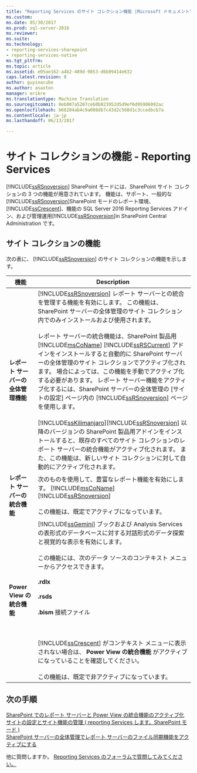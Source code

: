 ```yaml
---
title: "Reporting Services のサイト コレクション機能 |Microsoft ドキュメント"
ms.custom: 
ms.date: 05/30/2017
ms.prod: sql-server-2016
ms.reviewer: 
ms.suite: 
ms.technology:
- reporting-services-sharepoint
- reporting-services-native
ms.tgt_pltfrm: 
ms.topic: article
ms.assetid: e05ae162-a4b2-489d-9853-d6b09414e632
caps.latest.revision: 8
author: guyinacube
ms.author: asaxton
manager: erikre
ms.translationtype: Machine Translation
ms.sourcegitcommit: 0eb007a5207ceb0b023952d5d9ef6d95986092ac
ms.openlocfilehash: b68204ab4c9a008db7c43d2c568d1c3ccedbcb7a
ms.contentlocale: ja-jp
ms.lasthandoff: 06/13/2017

---
```


# <a name="site-collection-features---reporting-services"></a>サイト コレクションの機能 - Reporting Services

[!INCLUDE[ssRSnoversion](../../includes/ssrsnoversion-md.md)] SharePoint モードには、SharePoint サイト コレクションの 3 つの機能が用意されています。 機能は、サポート、一般的な[!INCLUDE[ssRSnoversion](../../includes/ssrsnoversion-md.md)]SharePoint モードのレポート環境、 [!INCLUDE[ssCrescent](../../includes/sscrescent-md.md)]、機能の SQL Server 2016 Reporting Services アドイン、および管理運用[!INCLUDE[ssRSnoversion](../../includes/ssrsnoversion-md.md)]in SharePoint Central Administration です。  
  
## <a name="site-collection-features"></a>サイト コレクションの機能  
 次の表に、 [!INCLUDE[ssRSnoversion](../../includes/ssrsnoversion-md.md)] のサイト コレクションの機能を示します。  
  
|機能|Description|  
|-------------|-----------------|  
|**レポート サーバーの全体管理機能**|[!INCLUDE[ssRSnoversion](../../includes/ssrsnoversion-md.md)] レポート サーバーとの統合を管理する機能を有効にします。 この機能は、SharePoint サーバーの全体管理のサイト コレクション内でのみインストールおよび使用されます。<br /><br /> レポート サーバーの統合機能は、SharePoint 製品用 [!INCLUDE[msCoName](../../includes/msconame-md.md)] [!INCLUDE[ssRSCurrent](../../includes/ssrscurrent-md.md)] アドインをインストールすると自動的に SharePoint サーバーの全体管理のサイト コレクションでアクティブ化されます。 場合によっては、この機能を手動でアクティブ化する必要があります。 レポート サーバー機能をアクティブ化するには、SharePoint サーバーの全体管理の [サイトの設定] ページ内の [!INCLUDE[ssRSnoversion](../../includes/ssrsnoversion-md.md)] ページを使用します。<br /><br /> [!INCLUDE[ssKilimanjaro](../../includes/sskilimanjaro-md.md)][!INCLUDE[ssRSnoversion](../../includes/ssrsnoversion-md.md)] 以降のバージョンの SharePoint 製品用アドインをインストールすると、既存のすべてのサイト コレクションのレポート サーバーの統合機能がアクティブ化されます。 また、この機能は、新しいサイト コレクションに対して自動的にアクティブ化されます。|  
|**レポート サーバーの統合機能**|次のものを使用して、豊富なレポート機能を有効にします。 [!INCLUDE[msCoName](../../includes/msconame-md.md)] [!INCLUDE[ssRSnoversion](../../includes/ssrsnoversion-md.md)]<br /><br /> この機能は、既定でアクティブになっています。|  
|**Power View の統合機能**|[!INCLUDE[ssGemini](../../includes/ssgemini-md.md)] ブックおよび Analysis Services の表形式のデータベースに対する対話形式のデータ探索と視覚的な表示を有効にします。<br /><br /> この機能には、次のデータ ソースのコンテキスト メニューからアクセスできます。<br /><br /> **.rdlx**<br /><br /> **.rsds**<br /><br /> **.bism** 接続ファイル<br /><br /> <br /><br /> [!INCLUDE[ssCrescent](../../includes/sscrescent-md.md)] がコンテキスト メニューに表示されない場合は、 **Power View の統合機能** がアクティブになっていることを確認してください。<br /><br /> この機能は、既定で非アクティブになっています。|  

## <a name="next-steps"></a>次の手順

[SharePoint でのレポート サーバーと Power View の統合機能のアクティブ化](../../reporting-services/report-server-sharepoint/site-collection-features-report-server-and-power-view.md)   
[サイトの設定とサイト機能の管理 &#40; reporting Services します。SharePoint モード &#41;](../../reporting-services/report-server-sharepoint/site-settings-and-features-reporting-services.md)   
[SharePoint サーバーの全体管理でレポート サーバーのファイル同期機能をアクティブにする](../../reporting-services/report-server-sharepoint/activate-the-report-server-file-sync-feature-in-sharepoint-ca.md)  

他に質問しますか。 [Reporting Services のフォーラムで質問してみてください。](http://go.microsoft.com/fwlink/?LinkId=620231)
